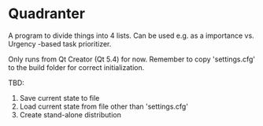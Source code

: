 # Quadranter
A program to divide things into 4 lists. Can be used e.g. as a importance vs. Urgency -based task prioritizer.

Only runs from Qt Creator (Qt 5.4) for now. Remember to copy 'settings.cfg' to the build folder for correct initialization.

TBD:
1. Save current state to file
2. Load current state from file other than 'settings.cfg'
3. Create stand-alone distribution

